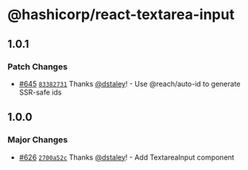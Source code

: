 # @hashicorp/react-textarea-input

## 1.0.1

### Patch Changes

- [#645](https://github.com/hashicorp/react-components/pull/645) [`83382731`](https://github.com/hashicorp/react-components/commit/83382731e5d59541a9006eb7fc17df830690a487) Thanks [@dstaley](https://github.com/dstaley)! - Use @reach/auto-id to generate SSR-safe ids

## 1.0.0

### Major Changes

- [#626](https://github.com/hashicorp/react-components/pull/626) [`2700a52c`](https://github.com/hashicorp/react-components/commit/2700a52c65a88be4bd4a107ec56b5a12d13e9761) Thanks [@dstaley](https://github.com/dstaley)! - Add TextareaInput component
